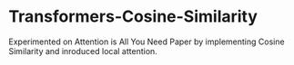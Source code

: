 # Transformers-Cosine-Similarity
Experimented on Attention is All You Need Paper by implementing Cosine Similarity and inroduced local attention.
